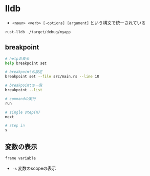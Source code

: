 # lldb

* `<noun> <verb> [-options] [argument]` という構文で統一されている


```sh
rust-lldb ./target/debug/myapp
```

## breakpoint

```sh
# helpの表示
help breakpoint set

# breakpointの設定
breakpoint set --file src/main.rs --line 10

# breakpointの一覧
breakpoint --list

# commandの実行
run

# single step(n)
next 

# step in
s
```


## 変数の表示

```sh
frame variable
```

* `-s` 変数のscopeの表示
